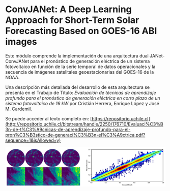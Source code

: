 # ConvJANet: A Deep Learning Approach for Short-Term Solar Forecasting Based on GOES-16 ABI images

Este módulo comprende la implementación de una arquitectura dual JANet-ConvJANet para el pronóstico de generación eléctrica de un sistema fotovoltaico en función de la serie temporal de datos operacionales y la secuencia de imágenes satelitales geoestacionarias del GOES-16 de la NOAA.

Una descripción más detallada del desarrollo de esta arquitectura se presenta en el Trabajo de Título: *Evaluación de técnicas de aprendizaje profundo para el pronóstico de generación eléctrica en corto plazo de un sistema fotovoltaico de 16 kW* por Cristián Herrera, Enrique López y José M. Cardemil.

Se puede acceder al texto completo en: [https://repositorio.uchile.cl](http://repositorio.uchile.cl/bitstream/handle/2250/176710/Evaluaci%C3%B3n-de-t%C3%A9cnicas-de-aprendizaje-profundo-para-el-pron%C3%B3stico-de-generaci%C3%B3n-el%C3%A9ctrica.pdf?sequence=1&isAllowed=y)

![Banner](https://raw.githubusercontent.com/cherrerab/deepsolar/master/bin/banner.png)
